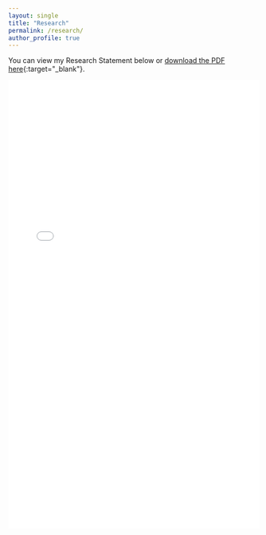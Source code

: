 ```yaml
---
layout: single
title: "Research"
permalink: /research/
author_profile: true
---
```


You can view my Research Statement below or [download the PDF here](/files/Research_Statement.pdf){:target="_blank"}.

<embed src="/files/Research_Statement.pdf" type="application/pdf" width="100%" height="900px" />
